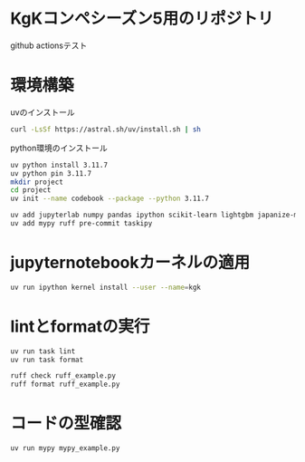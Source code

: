 # KgKコンペシーズン5用のリポジトリ

github actionsテスト

# 環境構築
uvのインストール
```bash
curl -LsSf https://astral.sh/uv/install.sh | sh
```

python環境のインストール
```bash
uv python install 3.11.7
uv python pin 3.11.7
mkdir project
cd project
uv init --name codebook --package --python 3.11.7
```

```bash
uv add jupyterlab numpy pandas ipython scikit-learn lightgbm japanize-matplotlib seaborn wandb
uv add mypy ruff pre-commit taskipy
```

# jupyternotebookカーネルの適用

```bash
uv run ipython kernel install --user --name=kgk
```


# lintとformatの実行
```bash
uv run task lint
uv run task format
```

```bash
ruff check ruff_example.py
ruff format ruff_example.py
```

# コードの型確認
```bash
uv run mypy mypy_example.py
```